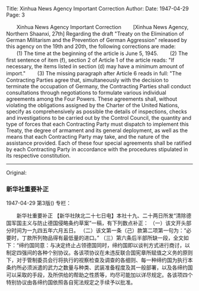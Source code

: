 Title: Xinhua News Agency Important Correction
Author:
Date: 1947-04-29
Page: 3

　　Xinhua News Agency Important Correction
　　[Xinhua News Agency, Northern Shaanxi, 27th] Regarding the draft "Treaty on the Elimination of German Militarism and the Prevention of German Aggression" released by this agency on the 19th and 20th, the following corrections are made:
　　(1) The time at the beginning of the article is June 5, 1945.
　　(2) The first sentence of item (f), section 2 of Article 1 of the article reads: "If necessary, the items listed in section (d) may have a minimum amount of import."
　　(3) The missing paragraph after Article 6 reads in full: "The Contracting Parties agree that, simultaneously with the decision to terminate the occupation of Germany, the Contracting Parties shall conduct consultations through negotiations to formulate various individual agreements among the Four Powers. These agreements shall, without violating the obligations assigned by the Charter of the United Nations, specify as comprehensively as possible the details of inspections, checks and investigations to be carried out by the Control Council, the quantity and type of forces that each Contracting Party must dispatch to implement this Treaty, the degree of armament and its general deployment, as well as the means that each Contracting Party may take, and the nature of the assistance provided. Each of these four special agreements shall be ratified by each Contracting Party in accordance with the procedures stipulated in its respective constitution.



<hr /> 

Original: 


### 新华社重要补正

1947-04-29
第3版()
专栏：

　　新华社重要补正
    【新华社陕北二十七日电】本社十九、二十两日所发“清除德国军国主义与防止德国侵略条约草案”一稿，有下列数点补正：
    （一）该文开头部分时间为一九四五年六月五日。
    （二）该文第一条（己）款第二项第一句为：“必要时，丁款所列物品得有最低量的进口。”
    （三）第六条后半部所缺一段，全文如下：“缔约国同意：与决定终止占领德国同时，缔约国即以谈判方式进行商讨，以制定四强间的各种个别协议。各该项协议在未违反联合国宪章所赋值之义务的原则下，对于管制委员会行将执行的视察检查及调查的各细则、每一种缔约国为执行本条约所必须派遣的武力之数量与种类、武装准备程度及其一般部署，以及各缔约国可以采取的手段，及所供给的帮助之性质等，均尽可能加以详尽规定。各该项四个特别协议由各缔约国依照各自宪法规定之手续予以批准。
